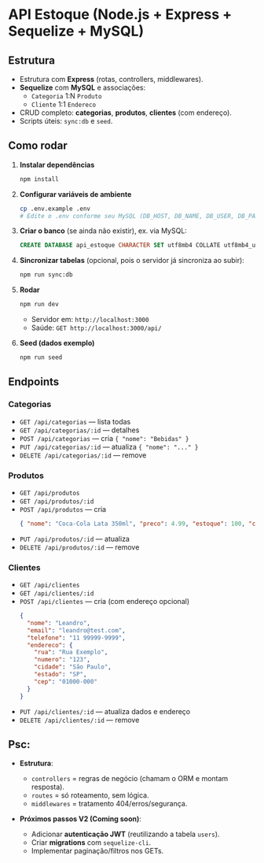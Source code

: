 # API Estoque (Node.js + Express + Sequelize + MySQL)

## Estrutura
- Estrutura com **Express** (rotas, controllers, middlewares).
- **Sequelize** com **MySQL** e associações:
  - `Categoria` 1:N `Produto`
  - `Cliente` 1:1 `Endereco`
- CRUD completo: **categorias**, **produtos**, **clientes** (com endereço).
- Scripts úteis: `sync:db` e `seed`.

## Como rodar

1. **Instalar dependências**
   ```bash
   npm install
   ```

2. **Configurar variáveis de ambiente**
   ```bash
   cp .env.example .env
   # Edite o .env conforme seu MySQL (DB_HOST, DB_NAME, DB_USER, DB_PASS)
   ```

3. **Criar o banco** (se ainda não existir), ex. via MySQL:
   ```sql
   CREATE DATABASE api_estoque CHARACTER SET utf8mb4 COLLATE utf8mb4_unicode_ci;
   ```

4. **Sincronizar tabelas** (opcional, pois o servidor já sincroniza ao subir):
   ```bash
   npm run sync:db
   ```

5. **Rodar**
   ```bash
   npm run dev
   ```
   - Servidor em: `http://localhost:3000`
   - Saúde: `GET http://localhost:3000/api/`

6. **Seed (dados exemplo)**
   ```bash
   npm run seed
   ```

## Endpoints 

### Categorias
- `GET /api/categorias` — lista todas
- `GET /api/categorias/:id` — detalhes
- `POST /api/categorias` — cria `{ "nome": "Bebidas" }`
- `PUT /api/categorias/:id` — atualiza `{ "nome": "..." }`
- `DELETE /api/categorias/:id` — remove

### Produtos
- `GET /api/produtos`
- `GET /api/produtos/:id`
- `POST /api/produtos` — cria
  ```json
  { "nome": "Coca-Cola Lata 350ml", "preco": 4.99, "estoque": 100, "categoriaId": 1 }
  ```
- `PUT /api/produtos/:id` — atualiza
- `DELETE /api/produtos/:id` — remove

### Clientes
- `GET /api/clientes`
- `GET /api/clientes/:id`
- `POST /api/clientes` — cria (com endereço opcional)
  ```json
  {
    "nome": "Leandro",
    "email": "leandro@test.com",
    "telefone": "11 99999-9999",
    "endereco": {
      "rua": "Rua Exemplo",
      "numero": "123",
      "cidade": "São Paulo",
      "estado": "SP",
      "cep": "01000-000"
    }
  }
  ```
- `PUT /api/clientes/:id` — atualiza dados e endereço
- `DELETE /api/clientes/:id` — remove

## Psc:
- **Estrutura**:
  - `controllers` = regras de negócio (chamam o ORM e montam resposta).
  - `routes` = só roteamento, sem lógica.
  - `middlewares` = tratamento 404/erros/segurança.

- **Próximos passos V2 (Coming soon)**:
  - Adicionar **autenticação JWT** (reutilizando a tabela `users`).
  - Criar **migrations** com `sequelize-cli`.
  - Implementar paginação/filtros nos GETs.


